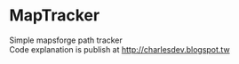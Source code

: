 # MapTracker
Simple mapsforge path tracker <br>
Code explanation is publish at http://charlesdev.blogspot.tw
